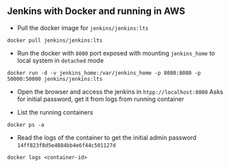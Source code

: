 ## Jenkins with Docker and running in AWS

- Pull the docker image for `jenkins/jenkins:lts`
```
docker pull jenkins/jenkins:lts
```

- Run the docker with `8080` port exposed with mounting `jenkins_home` to local system
  in `detached` mode
```
docker run -d -v jenkins_home:/var/jenkins_home -p 8080:8080 -p 50000:50000 jenkins/jenkins:lts
```

- Open the browser and access the jenkins in `htpp://localhost:8080`
  Asks for initial password, get it from logs from running container

- List the running containers
```
docker ps -a
```

- Read the logs of the container to get the initial admin password
`14ff823f8d5e4884bb4e6f44c501127d`

```
docker logs <container-id>
```
